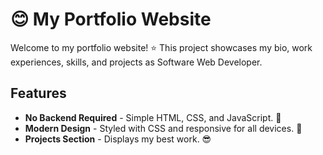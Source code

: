 # 😊 My Portfolio Website

Welcome to my portfolio website! ⭐ This project showcases my bio, work experiences, skills, and projects as Software Web Developer.

## Features
- **No Backend Required** - Simple HTML, CSS, and JavaScript. 🤗
- **Modern Design** - Styled with CSS and responsive for all devices. 🫣
- **Projects Section** - Displays my best work. 😎
